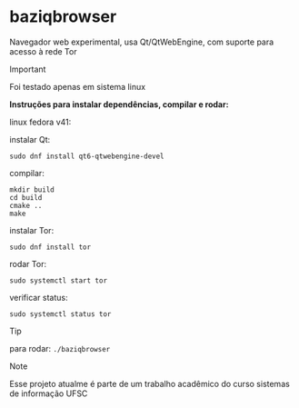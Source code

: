 # baziqbrowser
Navegador web experimental, usa Qt/QtWebEngine,  com suporte para acesso à rede Tor

> [!IMPORTANT]
Foi testado apenas em sistema linux

**Instruções para instalar dependências, compilar e rodar:**

linux fedora v41:

instalar Qt:

` sudo dnf install qt6-qtwebengine-devel `

compilar:

```
mkdir build
cd build
cmake ..
make
```

instalar Tor:

` sudo dnf install tor `

rodar Tor:

` sudo systemctl start tor `

verificar status:

` sudo systemctl status tor `

> [!TIP]
para rodar:
` ./baziqbrowser `

> [!NOTE]
Esse projeto atualme é parte de um trabalho acadêmico do curso sistemas de informação UFSC
